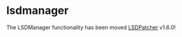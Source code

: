 # lsdmanager

The LSDManager functionality has been moved [LSDPatcher](https://github.com/jkotlinski/lsdpatch) v1.6.0!
